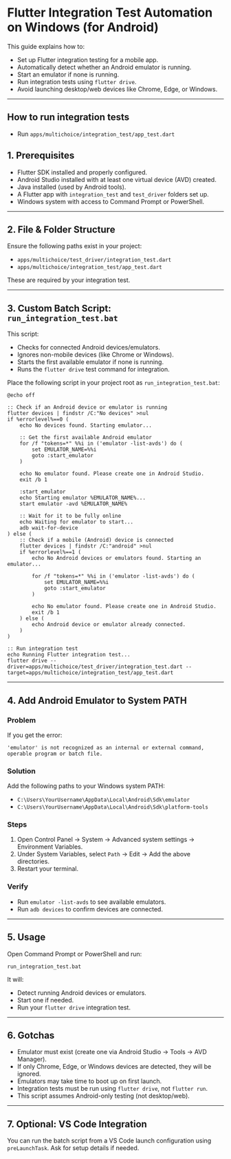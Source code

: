 # Flutter Integration Test Automation on Windows (for Android)

This guide explains how to:

* Set up Flutter integration testing for a mobile app.
* Automatically detect whether an Android emulator is running.
* Start an emulator if none is running.
* Run integration tests using `flutter drive`.
* Avoid launching desktop/web devices like Chrome, Edge, or Windows.

---

## How to run integration tests

- Run `apps/multichoice/integration_test/app_test.dart`

## 1. Prerequisites

* Flutter SDK installed and properly configured.
* Android Studio installed with at least one virtual device (AVD) created.
* Java installed (used by Android tools).
* A Flutter app with `integration_test` and `test_driver` folders set up.
* Windows system with access to Command Prompt or PowerShell.

---

## 2. File & Folder Structure

Ensure the following paths exist in your project:

* `apps/multichoice/test_driver/integration_test.dart`
* `apps/multichoice/integration_test/app_test.dart`

These are required by your integration test.

---

## 3. Custom Batch Script: `run_integration_test.bat`

This script:

* Checks for connected Android devices/emulators.
* Ignores non-mobile devices (like Chrome or Windows).
* Starts the first available emulator if none is running.
* Runs the `flutter drive` test command for integration.

Place the following script in your project root as `run_integration_test.bat`:

```batch
@echo off

:: Check if an Android device or emulator is running
flutter devices | findstr /C:"No devices" >nul
if %errorlevel%==0 (
    echo No devices found. Starting emulator...

    :: Get the first available Android emulator
    for /f "tokens=*" %%i in ('emulator -list-avds') do (
        set EMULATOR_NAME=%%i
        goto :start_emulator
    )

    echo No emulator found. Please create one in Android Studio.
    exit /b 1

    :start_emulator
    echo Starting emulator %EMULATOR_NAME%...
    start emulator -avd %EMULATOR_NAME%

    :: Wait for it to be fully online
    echo Waiting for emulator to start...
    adb wait-for-device
) else (
    :: Check if a mobile (Android) device is connected
    flutter devices | findstr /C:"android" >nul
    if %errorlevel%==1 (
        echo No Android devices or emulators found. Starting an emulator...

        for /f "tokens=*" %%i in ('emulator -list-avds') do (
            set EMULATOR_NAME=%%i
            goto :start_emulator
        )

        echo No emulator found. Please create one in Android Studio.
        exit /b 1
    ) else (
        echo Android device or emulator already connected.
    )
)

:: Run integration test
echo Running Flutter integration test...
flutter drive --driver=apps/multichoice/test_driver/integration_test.dart --target=apps/multichoice/integration_test/app_test.dart
```

---

## 4. Add Android Emulator to System PATH

### Problem

If you get the error:

```text
'emulator' is not recognized as an internal or external command,
operable program or batch file.
```

### Solution

Add the following paths to your Windows system PATH:

* `C:\Users\YourUsername\AppData\Local\Android\Sdk\emulator`
* `C:\Users\YourUsername\AppData\Local\Android\Sdk\platform-tools`

### Steps

1. Open Control Panel → System → Advanced system settings → Environment Variables.
2. Under System Variables, select `Path` → Edit → Add the above directories.
3. Restart your terminal.

### Verify

* Run `emulator -list-avds` to see available emulators.
* Run `adb devices` to confirm devices are connected.

---

## 5. Usage

Open Command Prompt or PowerShell and run:

```batch
run_integration_test.bat
```

It will:

* Detect running Android devices or emulators.
* Start one if needed.
* Run your `flutter drive` integration test.

---

## 6. Gotchas

* Emulator must exist (create one via Android Studio → Tools → AVD Manager).
* If only Chrome, Edge, or Windows devices are detected, they will be ignored.
* Emulators may take time to boot up on first launch.
* Integration tests must be run using `flutter drive`, not `flutter run`.
* This script assumes Android-only testing (not desktop/web).

---

## 7. Optional: VS Code Integration

You can run the batch script from a VS Code launch configuration using `preLaunchTask`. Ask for setup details if needed.
